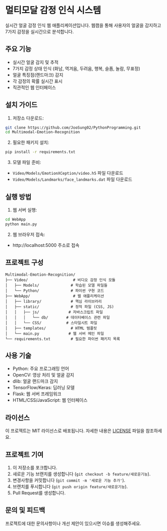 # 멀티모달 감정 인식 시스템

실시간 얼굴 감정 인식 웹 애플리케이션입니다. 웹캠을 통해 사용자의 얼굴을 감지하고 7가지 감정을 실시간으로 분석합니다.

## 주요 기능

- 실시간 얼굴 감지 및 추적
- 7가지 감정 상태 인식 (화남, 역겨움, 두려움, 행복, 슬픔, 놀람, 무표정)
- 얼굴 특징점(랜드마크) 감지
- 각 감정의 확률 실시간 표시
- 직관적인 웹 인터페이스

## 설치 가이드

1. 저장소 다운로드:
```bash
git clone https://github.com/JooSung02/PythonProgramming.git
cd Multimodal-Emotion-Recognition
```

2. 필요한 패키지 설치:
```bash
pip install -r requirements.txt
```

3. 모델 파일 준비:
- `Video/Models/EmotionXCeption/video.h5` 파일 다운로드
- `Video/Models/Landmarks/face_landmarks.dat` 파일 다운로드

## 실행 방법

1. 웹 서버 실행:
```bash
cd WebApp
python main.py
```

2. 웹 브라우저 접속:
- http://localhost:5000 주소로 접속

## 프로젝트 구성

```
Multimodal-Emotion-Recognition/
├── Video/                    # 비디오 감정 인식 모듈
│   ├── Models/              # 학습된 모델 파일들
│   └── Python/              # 파이썬 구현 코드
├── WebApp/                   # 웹 애플리케이션
│   ├── library/             # 핵심 라이브러리
│   ├── static/              # 정적 파일 (CSS, JS)
│   │   ├── js/             # 자바스크립트 파일
│   │   │   └── db/        # 데이터베이스 관련 파일
│   │   └── CSS/           # 스타일시트 파일
│   ├── templates/           # HTML 템플릿
│   └── main.py             # 웹 서버 메인 파일
└── requirements.txt         # 필요한 파이썬 패키지 목록
```

## 사용 기술

- Python: 주요 프로그래밍 언어
- OpenCV: 영상 처리 및 얼굴 감지
- dlib: 얼굴 랜드마크 감지
- TensorFlow/Keras: 딥러닝 모델
- Flask: 웹 서버 프레임워크
- HTML/CSS/JavaScript: 웹 인터페이스

## 라이선스

이 프로젝트는 MIT 라이선스로 배포됩니다. 자세한 내용은 [LICENSE](LICENSE) 파일을 참조하세요.

## 프로젝트 기여

1. 이 저장소를 포크합니다.
2. 새로운 기능 브랜치를 생성합니다 (`git checkout -b feature/새로운기능`).
3. 변경사항을 커밋합니다 (`git commit -m '새로운 기능 추가'`).
4. 브랜치를 푸시합니다 (`git push origin feature/새로운기능`).
5. Pull Request를 생성합니다.

## 문의 및 피드백

프로젝트에 대한 문의사항이나 개선 제안이 있으시면 이슈를 생성해주세요.
